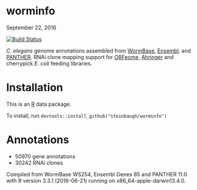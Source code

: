 worminfo
================
September 22, 2016

[![Build Status](https://travis-ci.org/steinbaugh/worminfo.svg?branch=master)](https://travis-ci.org/steinbaugh/worminfo)

*C. elegans* genome annotations assembled from [WormBase](http://www.wormbase.org), [Ensembl](http://www.ensembl.org/Caenorhabditis_elegans), and [PANTHER](http://pantherdb.org). RNAi clone mapping support for [ORFeome](http://worfdb.dfci.harvard.edu), [Ahringer](http://www.us.lifesciences.sourcebioscience.com/clone-products/non-mammalian/c-elegans/c-elegans-rnai-library/) and cherrypick *E. coli* feeding libraries.

Installation
============

This is an [R](https://www.r-project.org) data package.

To install, run `devtools::install_github("steinbaugh/worminfo")`

Annotations
===========

-   50970 gene annotations
-   30242 RNAi clones

Compiled from WormBase WS254, Ensembl Genes 85 and PANTHER 11.0 with R version 3.3.1 (2016-06-21) running on x86\_64-apple-darwin13.4.0.
